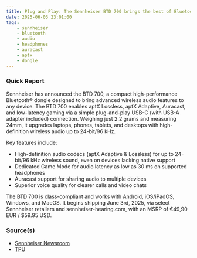 ```yaml
---
title: Plug and Play: The Sennheiser BTD 700 brings the best of Bluetooth to everyone
date: 2025-06-03 23:01:00
tags:
    - sennheiser
    - bluetooth
    - audio
    - headphones
    - auracast
    - aptx
    - dongle
---
```


### Quick Report

Sennheiser has announced the BTD 700, a compact high-performance Bluetooth® dongle designed to bring advanced wireless audio features to any device. The BTD 700 enables aptX Lossless, aptX Adaptive, Auracast, and low-latency gaming via a simple plug-and-play USB-C (with USB-A adapter included) connection. Weighing just 2.2 grams and measuring 24mm, it upgrades laptops, phones, tablets, and desktops with high-definition wireless audio up to 24-bit/96 kHz.
<!-- more -->

Key features include:

- High-definition audio codecs (aptX Adaptive & Lossless) for up to 24-bit/96 kHz wireless sound, even on devices lacking native support
- Dedicated Game Mode for audio latency as low as 30 ms on supported headphones
- Auracast support for sharing audio to multiple devices
- Superior voice quality for clearer calls and video chats

The BTD 700 is class-compliant and works with Android, iOS/iPadOS, Windows, and MacOS. It begins shipping June 3rd, 2025, via select Sennheiser retailers and sennheiser-hearing.com, with an MSRP of €49,90 EUR / $59.95 USD.

### Source(s)

- [Sennheiser Newsroom][def]
- [TPU][def2]

[def]: https://newsroom.sennheiser.com/plug-and-play-yrc3fl
[def2]: https://www.techpowerup.com/337605/sennheiser-announces-the-btd-700-bluetooth-dongle-for-wireless-headphones-and-earbuds
